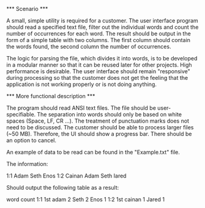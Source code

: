 *** Scenario ***

A small, simple utility is required for a customer.
The user interface program should read a specified text file, filter out the individual words and count the number of occurrences for each word.
The result should be output in the form of a simple table with two columns. The first column should contain the words found, the second column the number of occurrences.

The logic for parsing the file, which divides it into words, is to be developed in a modular manner so that it can be reused later for other projects. High performance is desirable.
The user interface should remain "responsive" during processing so that the customer does not get the feeling that the application is not working properly or is not doing anything.

*** More functional description ***

The program should read ANSI text files.
The file should be user-specifiable.
The separation into words should only be based on white spaces (Space, LF, CR ...). The treatment of punctuation marks does not need to be discussed.
The customer should be able to process larger files (~50 MB). Therefore, the UI should show a progress bar.
There should be an option to cancel.

An example of data to be read can be found in the "Example.txt" file.

The information:

1:1 Adam Seth Enos
1:2 Cainan Adam Seth Iared

Should output the following table as a result:

word count
1:1 1st
adam 2
Seth 2
Enos 1
1:2 1st
cainan 1
Jared 1
